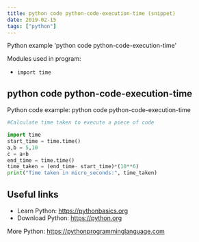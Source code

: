 ```yaml
---
title: python code python-code-execution-time (snippet)
date: 2019-02-15
tags: ["python"]
---
```

Python example 'python code python-code-execution-time'


Modules used in program: 
* `import time`

## python code python-code-execution-time

Python code example: python code python-code-execution-time

```python
#Calculate time taken to execute a piece of code

import time
start_time = time.time()
a,b = 5,10
c = a+b
end_time = time.time()
time_taken = (end_time- start_time)*(10**6)
print("Time taken in micro_seconds:", time_taken)


```

## Useful links

- Learn Python: https://pythonbasics.org
- Download Python: https://python.org

More Python: https://pythonprogramminglanguage.com

